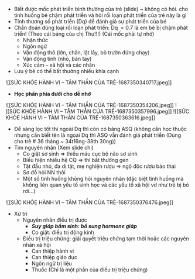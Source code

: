 - Biết được mốc phát triển bình thường của trẻ (slide) ~ không có hỏi. cho tình huống bé chậm phát triển và hỏi rối loạn phát triển của trẻ này là gì
- Tính thương số phát triển (Dq) để đánh giá sự phát triển của bé
- Chẩn đoán đúng loại rối loạn phát triển: Dq  < 0.7 là em bé bị chậm phát triển! (Theo cái bảng của chị Thư!!!) (Cái mốc phải tự nhớ)
	- Nhận thức
	- Ngôn ngữ
	- Vận động thô (lớn, chân, lật lẩy, bò trườn đứng chạy)
	- Vận động tinh (nhỏ, bàn tay)
	- Xúc cảm – xã hội và các nhân
- Lưu ý bé có thể bất thường nhiều khía cạnh

![[SỨC KHỎE HÀNH VI – TÂM THẦN CỦA TRẺ-1687350340717.jpeg]]

- **Học phần phía dưới cho dễ nhớ**

![[SỨC KHỎE HÀNH VI – TÂM THẦN CỦA TRẺ-1687350354206.jpeg]]
![[SỨC KHỎE HÀNH VI – TÂM THẦN CỦA TRẺ-1687350357996.jpeg]]
![[SỨC KHỎE HÀNH VI – TÂM THẦN CỦA TRẺ-1687350363616.jpeg]]


- Để sàng lọc tốt thì ngoài Dq thì còn có bảng ASQ (không cần học thuộc nhưng cần biết tên là ngoài Dq thì ASQ vẫn đánh giá phát triển (Dùng cho trẻ # 36 tháng ~ 34t16ng-38th 30ng))
- Tìm nguyên nhân (Xem slide chị)
	- Co giật sơ sinh => thiếu máu cục bộ não sơ sinh
	- Biểu hiện nhiều hệ CQ => thì bất thường gen
	- Tật đầu nhỏ, đa dị tật, mẹ nghiện rượu => ngộ độc rượu bào thai
	- Sơ đồ hỏi NN thôi
	- Một số tình huống không hỏi nguyên nhân (đặc biệt tình huống mà không liên quan yếu tố sinh học và các yếu tố xã hội vd như trẻ bị bỏ rơi…)

![[SỨC KHỎE HÀNH VI – TÂM THẦN CỦA TRẺ-1687350376476.jpeg]]

- Xử trí
	- Nguyên nhân điều trị được
		- **_Suy giáp bẩm sinh: bổ sung hormone giáp_**
		- Co giật: điều trị động kinh
	- Điều trị triệu chứng: giải quyết triệu chứng tạm thời hoặc các nguyên nhân xã hội
		- Can thiệp hành vi
		- Can thiệp giáo dục
		- Ngôn ngữ trị liệu
		- Thuốc (Chỉ là một phần của điều trị triệu chứng)
